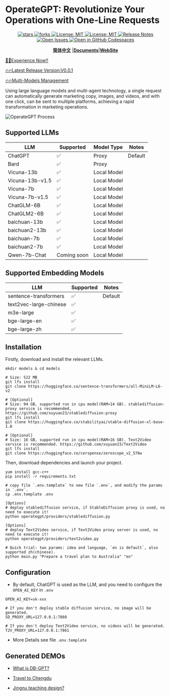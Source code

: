 # OperateGPT: Revolutionize Your Operations with One-Line Requests


<div align="center">
  <p>
    <a href="https://github.com/xuyuan23/operateGPT">
        <img alt="stars" src="https://img.shields.io/github/stars/xuyuan23/operategpt?style=social" />
    </a>
    <a href="https://github.com/xuyuan23/operateGPT">
        <img alt="forks" src="https://img.shields.io/github/forks/xuyuan23/operategpt?style=social" />
    </a>
    <a href="https://opensource.org/licenses/MIT">
      <img alt="License: MIT" src="https://img.shields.io/badge/License-MIT-yellow.svg" />
    </a>
    <a href="https://opensource.org/licenses/MIT">
      <img alt="License: MIT" src="https://img.shields.io/badge/License-MIT-yellow.svg" />
    </a>
     <a href="https://github.com/xuyuan23/operateGPT/releases">
      <img alt="Release Notes" src="https://img.shields.io/github/release/xuyuan23/operateGPT" />
    </a>
    <a href="https://github.com/xuyuan23/operateGPT/issues">
      <img alt="Open Issues" src="https://img.shields.io/github/issues-raw/xuyuan23/operateGPT" />
    </a>
    <a href="https://codespaces.new/xuyuan23/operateGPT">
      <img alt="Open in GitHub Codespaces" src="https://github.com/codespaces/badge.svg" />
    </a>
  </p>

[**简体中文**](docs/zh/README_ZH.md) |[**Documents**](http://operategpt.cn/docs/category/docen)|[**WebSite**](http://operategpt.cn/)
</div>

<a href="http://dev.operategpt.cn">🚀🚀Experience Now!!</a>

[🔥🔥Latest Release Version:V0.0.1](docs/en/OperateGPT.md)

[🔥🔥Multi-Models Management](docs/en/multi_models_manage.md)


Using large language models and multi-agent technology, a single request can automatically generate marketing copy, images, and videos, and with one click, can be sent to multiple platforms, achieving a rapid transformation in marketing operations.

![OperateGPT Process](assets/operateGPT_process.png)

## Supported LLMs

| LLM             | Supported    | Model Type  | Notes    |
|-----------------|--------------|-------------|----------|
| ChatGPT         | ✅            | Proxy       | Default  |
| Bard            | ✅            | Proxy       |          |
| Vicuna-13b      | ✅            | Local Model |          |
| Vicuna-13b-v1.5 | ✅            | Local Model |          |
| Vicuna-7b       | ✅            | Local Model |          |
| Vicuna-7b-v1.5  | ✅            | Local Model |          |
| ChatGLM-6B      | ✅            | Local Model |          |
| ChatGLM2-6B     | ✅            | Local Model |          |
| baichuan-13b    | ✅            | Local Model |          |
| baichuan2-13b   | ✅            | Local Model |          |
| baichuan-7b     | ✅            | Local Model |          |
| baichuan2-7b    | ✅            | Local Model |          |
| Qwen-7b-Chat    | Coming soon  | Local Model |          |

## Supported Embedding Models

| LLM                    | Supported | Notes   |
|------------------------|-----------|---------|
| sentence-transformers  | ✅         | Default |
| text2vec-large-chinese | ✅         |         |
| m3e-large              | ✅         |         |
| bge-large-en           | ✅         |         |
| bge-large-zh           | ✅         |         |


## Installation

Firstly, download and install the relevant LLMs.

```commandline
mkdir models & cd models

# Size: 522 MB
git lfs install 
git clone https://huggingface.co/sentence-transformers/all-MiniLM-L6-v2

# [Optional]
# Size: 94 GB, supported run in cpu model(RAM>14 GB). stablediffusion-proxy service is recommended, https://github.com/xuyuan23/stablediffusion-proxy
git lfs install 
git clone https://huggingface.co/stabilityai/stable-diffusion-xl-base-1.0

# [Optional]
# Size: 16 GB, supported run in cpu model(RAM>16 GB). Text2Video service is recommended. https://github.com/xuyuan23/Text2Video
git lfs install
git clone https://huggingface.co/cerspense/zeroscope_v2_576w
```

Then, download dependencies and launch your project.
```commandline
yum install gcc-c++
pip install -r requirements.txt

# copy file `.env.template` to new file `.env`, and modify the params in `.env`.
cp .env.template .env 

[Options]
# deploy stablediffusion service, if StableDiffusion proxy is used, no need to execute it!
python operategpt/providers/stablediffusion.py

[Options]
# deploy Text2Video service, if Text2Video proxy server is used, no need to execute it!
python operategpt/providers/text2video.py

# Quick trial: two params: idea and language, `en is default`, also supported zh(chinese).
python main.py "Prepare a travel plan to Australia" "en"
```

## Configuration
- By default, ChatGPT is used as the LLM, and you need to configure the `OPEN_AI_KEY` in `.env`

```properties
OPEN_AI_KEY=sk-xxx

# If you don't deploy stable diffusion service, no image will be generated.
SD_PROXY_URL=127.0.0.1:7860

# If you don't deploy Text2Video service, no videos will be generated.
T2V_PROXY_URL=127.0.0.1:7861
```
- More Details see file `.env.template`

## Generated DEMOs

- [What is DB-GPT?](docs/example/what_is_dbgpt.md)

- [Travel to Chengdu](docs/example/travel_to_chengdu.md)

- [Jingnu teaching design?](docs/example/jingnu_teaching_design.md)

